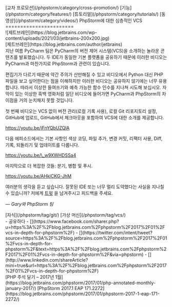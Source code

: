 <div class="content">[교차 프로모션](/phpstorm/category/cross-promotion/) [기능](/phpstorm/category/features/) [튜토리얼](/phpstorm/category/tutorials/) [동영상](/phpstorm/category/videos/) PhpStorm에 대한 심층적인 VCS 
=======================

<div class="post-info">![제트브레인](https://blog.jetbrains.com/wp-content/uploads/2021/03/jetbrains-200x200.jpg)<div class="post-info__text"> [제트브레인](https://blog.jetbrains.com/author/jetbrains) <time class="publish-date" data-day="10" data-month="01" data-year="2017" datetime="2017-01-10"></time></div></div> 지난 여름 PyCharm 팀은 PyCharm의 버전 제어 시스템(VCS)을 소개하는 놀라운 콘텐츠를 발표했습니다. 두 IDE가 동일한 기본 플랫폼을 공유하기 때문에 이러한 비디오는 PyCharm과 마찬가지로 PhpStorm과 관련이 있습니다.

<span id="more-20137"></span>

 편집기가 다르기 때문에 약간 주의가 산만해질 수 있고 비디오에서 Python 대신 PHP 파일을 보고 싶어한다는 점을 이해하지만 이러한 비디오는 공유하지 않기에는 너무 유용합니다. 따라서 이상한 들여쓰기와 예측 가능한 함수 인수를 지나쳐 시도해 보십시오. 자막이 있는 이상한 흑백 영화처럼 일단 비디오에 들어가면 PyCharm과 PhpStorm의 차이점을 거의 눈치채지 못할 것입니다.

 첫 번째 비디오는 VCS 없이 버전 관리(로컬 기록 사용), 로컬 Git 리포지토리 설정, GitHub에 업로드, GitHub에서 체크아웃을 포함하여 VCS에 대한 소개를 제공합니다.

 https://youtu.be/jFnYQbUZQlA

 다음 에피소드에서는 기본 사항인 색상 코딩, 파일 추가, 변경 커밋, 리팩터 사용, Diff, 기록, 되돌리기 및 업데이트를 다룹니다.

 https://youtu.be/\_w9XWHDSSa4

 마지막으로 더 복잡한 것들: 분기, 병합 및 푸시.

 https://youtu.be/AHkiCKG-JhM

 여러분의 생각을 듣고 싶습니다. 잘못된 IDE 또는 너무 멀리 도약했다는 사실을 지나칠 수 있습니까? 저에게 [트윗](https://twitter.com/GeeH) 을 남겨주시고 피드백을 주세요.

 *— Gary와 PhpStorm 팀*

<div class="content__row"><div class="tag-list"> [자식](/phpstorm/tag/git/) [가상 머신](/phpstorm/tag/vcs/)</div>- <span>공유하다</span>
- [](https://www.facebook.com/sharer.php?u=https%3A%2F%2Fblog.jetbrains.com%2Fphpstorm%2F2017%2F01%2Fvcs-in-depth-for-phpstorm%2F)
- [](https://twitter.com/intent/tweet?source=https%3A%2F%2Fblog.jetbrains.com%2Fphpstorm%2F2017%2F01%2Fvcs-in-depth-for-phpstorm%2F&text=https%3A%2F%2Fblog.jetbrains.com%2Fphpstorm%2F2017%2F01%2Fvcs-in-depth-for-phpstorm%2F&via=phpstorm)
- [](http://www.linkedin.com/shareArticle?mini=true&url=https%3A%2F%2Fblog.jetbrains.com%2Fphpstorm%2F2017%2F01%2Fvcs-in-depth-for-phpstorm%2F)

</div><div class="content__pagination"> [PHP 주석 달기 – 2017년 1월](https://blog.jetbrains.com/phpstorm/2017/01/php-annotated-monthly-january-2017/) [PhpStorm 2017.1 EAP 171.2272](https://blog.jetbrains.com/phpstorm/2017/01/phpstorm-2017-1-eap-171-2272/)</div></div><div class="container comments-container"><div class="content"><div id="remark42"></div></div></div>
